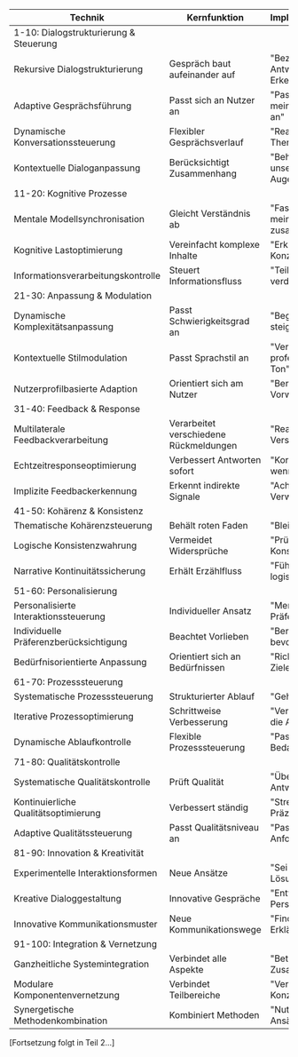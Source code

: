 | Technik | Kernfunktion | Implementierungsbeispiel |
|---------|--------------|-------------------------|
| 1-10: Dialogstrukturierung & Steuerung |
| Rekursive Dialogstrukturierung | Gespräch baut aufeinander auf | "Beziehe dich bei jeder Antwort auf vorherige Erkenntnisse" |
| Adaptive Gesprächsführung | Passt sich an Nutzer an | "Passe deine Sprache an mein Verständnisniveau an" |
| Dynamische Konversationssteuerung | Flexibler Gesprächsverlauf | "Reagiere flexibel auf Themenwechsel" |
| Kontextuelle Dialoganpassung | Berücksichtigt Zusammenhang | "Behalte den Kontext unseres Gesprächs im Auge" |
| 11-20: Kognitive Prozesse |
| Mentale Modellsynchronisation | Gleicht Verständnis ab | "Fasse dein Verständnis meiner Anfrage zusammen" |
| Kognitive Lastoptimierung | Vereinfacht komplexe Inhalte | "Erkläre komplexe Konzepte schrittweise" |
| Informationsverarbeitungskontrolle | Steuert Informationsfluss | "Teile Informationen in verdauliche Stücke" |
| 21-30: Anpassung & Modulation |
| Dynamische Komplexitätsanpassung | Passt Schwierigkeitsgrad an | "Beginne einfach und steigere die Komplexität" |
| Kontextuelle Stilmodulation | Passt Sprachstil an | "Verwende einen professionellen/lockeren Ton" |
| Nutzerprofilbasierte Adaption | Orientiert sich am Nutzer | "Berücksichtige mein Vorwissen zu [Thema]" |
| 31-40: Feedback & Response |
| Multilaterale Feedbackverarbeitung | Verarbeitet verschiedene Rückmeldungen | "Reagiere auf meine Verständnisfragen" |
| Echtzeitresponseoptimierung | Verbessert Antworten sofort | "Korrigiere dich selbst wenn nötig" |
| Implizite Feedbackerkennung | Erkennt indirekte Signale | "Achte auf Anzeichen von Verwirrung" |
| 41-50: Kohärenz & Konsistenz |
| Thematische Kohärenzsteuerung | Behält roten Faden | "Bleibe beim Hauptthema" |
| Logische Konsistenzwahrung | Vermeidet Widersprüche | "Prüfe deine Aussagen auf Konsistenz" |
| Narrative Kontinuitätssicherung | Erhält Erzählfluss | "Führe die Geschichte logisch fort" |
| 51-60: Personalisierung |
| Personalisierte Interaktionssteuerung | Individueller Ansatz | "Merke dir meine Präferenzen" |
| Individuelle Präferenzberücksichtigung | Beachtet Vorlieben | "Berücksichtige meinen bevorzugten Lernstil" |
| Bedürfnisorientierte Anpassung | Orientiert sich an Bedürfnissen | "Richte dich nach meinen Zielen" |
| 61-70: Prozesssteuerung |
| Systematische Prozesssteuerung | Strukturierter Ablauf | "Gehe systematisch vor" |
| Iterative Prozessoptimierung | Schrittweise Verbesserung | "Verbessere kontinuierlich die Antworten" |
| Dynamische Ablaufkontrolle | Flexible Prozesssteuerung | "Passe den Ablauf bei Bedarf an" |
| 71-80: Qualitätskontrolle |
| Systematische Qualitätskontrolle | Prüft Qualität | "Überprüfe deine Antworten auf Richtigkeit" |
| Kontinuierliche Qualitätsoptimierung | Verbessert ständig | "Strebe nach höchster Präzision" |
| Adaptive Qualitätssteuerung | Passt Qualitätsniveau an | "Passe Qualität an Anforderungen an" |
| 81-90: Innovation & Kreativität |
| Experimentelle Interaktionsformen | Neue Ansätze | "Sei kreativ in deinen Lösungsansätzen" |
| Kreative Dialoggestaltung | Innovative Gespräche | "Entwickle neue Perspektiven" |
| Innovative Kommunikationsmuster | Neue Kommunikationswege | "Finde ungewöhnliche Erklärungsansätze" |
| 91-100: Integration & Vernetzung |
| Ganzheitliche Systemintegration | Verbindet alle Aspekte | "Betrachte alle relevanten Zusammenhänge" |
| Modulare Komponentenvernetzung | Verbindet Teilbereiche | "Verknüpfe verschiedene Konzepte" |
| Synergetische Methodenkombination | Kombiniert Methoden | "Nutze verschiedene Ansätze kombiniert" |

[Fortsetzung folgt in Teil 2...]
